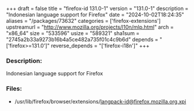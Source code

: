 +++
draft = false
title = "firefox-id 131.0-1"
version = "131.0-1"
description = "Indonesian language support for Firefox"
date = "2024-10-02T18:24:35"
aliases = "/packages/73632"
categories = ['firefox-extensions']
upstreamurl = "http://www.mozilla.org/projects/l10n/mlp.html"
arch = "x86_64"
size = "533596"
usize = "589321"
sha1sum = "2745a2b33a9273b16b4a5ce482a735f01c4c9b6d"
depends = "['firefox>=131.0']"
reverse_depends = "['firefox-i18n']"
+++
### Description: 
Indonesian language support for Firefox

### Files: 
* /usr/lib/firefox/browser/extensions/langpack-id@firefox.mozilla.org.xpi
